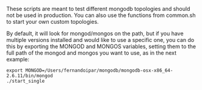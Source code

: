These scripts are meant to test different mongodb topologies and should not be used in production.
You can also use the functions from common.sh to start your own custom topologies. 

By default, it will look for mongod/mongos on the path, but if you have multiple versions installed and would like to use a specific one, you can do this by exporting the MONGOD and MONGOS variables, setting them to the full path of the mongod and mongos you want to use, as in the next example:

    export MONGOD=/Users/fernandoipar/mongodb/mongodb-osx-x86_64-2.6.11/bin/mongod 
    ./start_single
